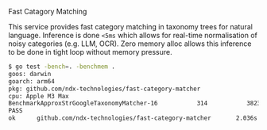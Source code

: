 Fast Catagory Matching

This service provides fast category matching in taxonomy trees for natural language.
Inference is done `<5ms` which allows for real-time normalisation of noisy categories (e.g. LLM, OCR).
Zero memory alloc allows this inference to be done in tight loop without memory pressure.

```bash
$ go test -bench=. -benchmem .
goos: darwin
goarch: arm64
pkg: github.com/ndx-technologies/fast-category-matcher
cpu: Apple M3 Max
BenchmarkApproxStrGoogleTaxonomyMatcher-16           314           3823583 ns/op             922 B/op         29 allocs/op
PASS
ok      github.com/ndx-technologies/fast-category-matcher       2.036s
```
